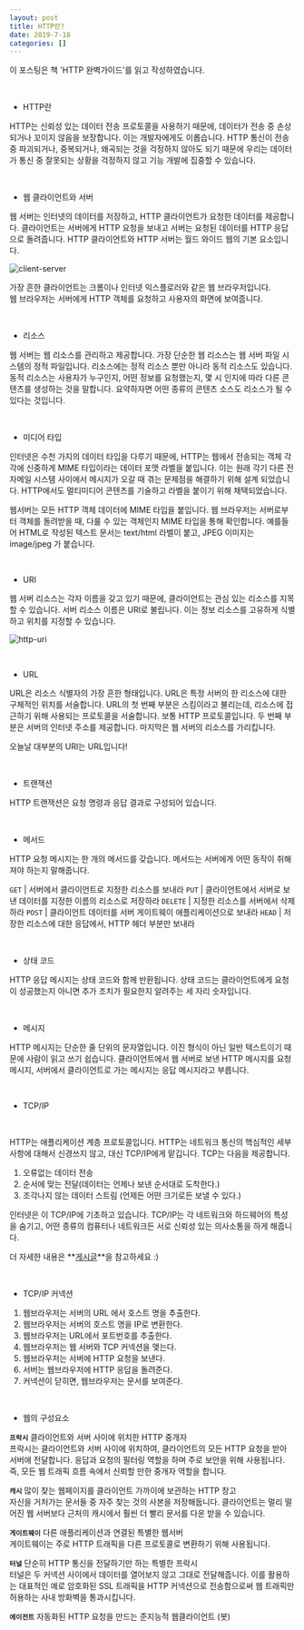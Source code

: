 ```yaml
---
layout: post
title: HTTP란?
date: 2019-7-18
categories: []
---
```


이 포스팅은 책 'HTTP 완벽가이드'를 읽고 작성하였습니다.  
  
<br>

* HTTP란

HTTP는 신뢰성 있는 데이터 전송 프로토콜을 사용하기 때문에, 데이터가 전송 중 손상되거나 꼬이지 않음을 보장합니다. 이는 개발자에게도 이롭습니다. HTTP 통신이 전송 중 파괴되거나, 중복되거나, 왜곡되는 것을 걱정하지 않아도 되기 때문에 우리는 데이터가 통신 중 잘못되는 상황을 걱정하지 않고 기능 개발에 집중할 수 있습니다.

<br>

* 웹 클라이언트와 서버

웹 서버는 인터넷의 데이터를 저장하고, HTTP 클라이언트가 요청한 데이터를 제공합니다.
클라이언트는 서버에게 HTTP 요청을 보내고 서버는 요청된 데이터를 HTTP 응답으로 돌려줍니다. 
HTTP 클라이언트와 HTTP 서버는 월드 와이드 웹의 기본 요소입니다.

![client-server](https://drive.google.com/uc?id=1h2hEPUZ6wLGnBfxxgGWKLlvmBycgokqa)

가장 흔한 클라이언트는 크롬이나 인터넷 익스플로러와 같은 웹 브라우저입니다.  
웹 브라우저는 서버에게 HTTP 객체를 요청하고 사용자의 화면에 보여줍니다.

<br>

* 리소스

웹 서버는 웹 리소스를 관리하고 제공합니다. 가장 단순한 웹 리소스는 웹 서버 파일 시스템의 정적 파일입니다. 
리소스에는 정적 리소스 뿐만 아니라 동적 리소스도 있습니다. 동적 리소스는 사용자가 누구인지, 어떤 정보를 요청했는지, 몇 시 인지에 따라 다른 콘텐츠를 생성하는 것을 말합니다. 요약하자면 어떤 종류의 콘텐츠 소스도 리소스가 될 수 있다는 것입니다.

<br>

* 미디어 타입

인터넷은 수천 가지의 데이터 타입을 다루기 때문에, HTTP는 웹에서 전송되는 객체 각각에 신중하게 MIME 타입이라는 데이터 포맷 라벨을 붙입니다. 이는 원래 각기 다른 전자메일 시스템 사이에서 메시지가 오갈 때 겪는 문제점을 해결하기 위해 설계 되었습니다. HTTP에서도 멀티미디어 콘텐츠를 기술하고 라벨을 붙이기 위해 채택되었습니다.  
  
웹서버는 모든 HTTP 객체 데이터에 MIME 타입을 붙입니다. 웹 브라우저는 서버로부터 객체를 돌려받을 때, 다룰 수 있는 객체인지 MIME 타입을 통해 확인합니다.
예를들어 HTML로 작성된 텍스트 문서는 text/html 라벨이 붙고, JPEG 이미지는 image/jpeg 가 붙습니다.

<br>

* URI

웹 서버 리소스는 각자 이름을 갖고 있기 때문에, 클라이언트는 관심 있는 리소스를 지목할 수 있습니다. 서버 리소스 이름은 URI로 불립니다. 이는 정보 리소스를 고유하게 식별하고 위치를 지정할 수 있습니다.

![http-uri](https://drive.google.com/uc?id=1D5IdjQoIy5wlrg9VzLFAqnZ8kkKd9Ggx)

<br>

* URL

URL은 리소스 식별자의 가장 흔한 형태입니다. URL은 특정 서버의 한 리소스에 대한 구체적인 위치를 서술합니다.
URL의 첫 번째 부분은 스킴이라고 불리는데, 리소스에 접근하기 위해 사용되는 프로토콜을 서술합니다. 보통 HTTP 프로토콜입니다.
두 번째 부분은 서버의 인터넷 주소를 제공합니다.
마지막은 웹 서버의 리소스를 가리킵니다.

오늘날 대부분의 URI는 URL입니다!

<br>

* 트랜잭션

HTTP 트랜잭션은 요청 명령과 응답 결과로 구성되어 있습니다.

<br>

* 메서드

HTTP 요청 메시지는 한 개의 메서드를 갖습니다. 메서드는 서버에게 어떤 동작이 취해져야 하는지 말해줍니다.

`GET` | 서버에서 클라이언트로 지정한 리소스를 보내라
`PUT` | 클라이언트에서 서버로 보낸 데이터를 지정한 이름의 리소스로 저장하라
`DELETE` | 지정한 리소스를 서버에서 삭제하라
`POST` | 클라이언트 데이터를 서버 게이트웨이 애플리케이션으로 보내라
`HEAD` | 저장한 리소스에 대한 응답에서, HTTP 헤더 부분만 보내라

<br>

* 상태 코드

HTTP 응답 메시지는 상태 코드와 함께 반환됩니다. 상태 코드는 클라이언트에게 요청이 성공했는지 아니면 추가 조치가 필요한지 알려주는 세 자리 숫자입니다.

<br>

* 메시지

HTTP 메시지는 단순한 줄 단위의 문자열입니다. 이진 형식이 아닌 일반 텍스트이기 때문에 사람이 읽고 쓰기 쉽습니다.
클라이언트에서 웹 서버로 보낸 HTTP 메시지를 요청 메시지, 서버에서 클라이언트로 가는 메시지는 응답 메시지라고 부릅니다. 

<br>

* TCP/IP

<br>

HTTP는 애플리케이션 계층 프로토콜입니다. HTTP는 네트워크 통신의 핵심적인 세부사항에 대해서 신경쓰지 않고, 대신 TCP/IP에게 맡깁니다.
TCP는 다음을 제공합니다.
1. 오류없는 데이터 전송
2. 순서에 맞는 전달(데이터는 언제나 보낸 순서대로 도착한다.)
3. 조각나지 않는 데이터 스트림 (언제든 어떤 크기로든 보낼 수 있다.)

인터넷은 이 TCP/IP에 기초하고 있습니다. 
TCP/IP는 각 네트워크와 하드웨어의 특성을 숨기고, 어떤 종류의 컴퓨터나 네트워크든 서로 신뢰성 있는 의사소통을 하게 해줍니다.

더 자세한 내용은 **[게시글]**을 참고하세요 :)

<br>

* TCP/IP 커넥션

1. 웹브라우저는 서버의 URL 에서 호스트 명을 추출한다.
2. 웹브라우저는 서버의 호스트 명을 IP로 변환한다.
3. 웹브라우저는 URL에서 포트번호를 추출한다.
4. 웹브라우저는 웹 서버와 TCP 커넥션을 맺는다.
5. 웹브라우저는 서버에 HTTP 요청을 보낸다.
6. 서버는 웹브라우저에 HTTP 응답을 돌려준다.
7. 커넥션이 닫히면, 웹브라우저는 문서를 보여준다.

<br>

* 웹의 구성요소

**`프락시`** 클라이언트와 서버 사이에 위치한 HTTP 중개자  
프락시는 클라이언트와 서버 사이에 위치하여, 클라이언트의 모든 HTTP 요청을 받아 서버에 전달합니다. 
응답과 요청의 필터링 역할을 하며 주로 보안을 위해 사용됩니다. 즉, 모든 웹 트래픽 흐름 속에서 신뢰할 만한 중개자 역할을 합니다.

**`캐시`** 많이 찾는 웹페이지를 클라이언트 가까이에 보관하는 HTTP 창고  
자신을 거처가는 문서들 중 자주 찾는 것의 사본을 저장해둡니다. 클라이언트는 멀리 떨어진 웹 서버보다 근처의 캐시에서 훨씬 더 빨리 문서를 다운 받을 수 있습니다.

**`게이트웨이`** 다른 애플리케이션과 연결된 특별한 웹서버  
게이트웨이는 주로 HTTP 트래픽을 다른 프로토콜로 변환하기 위해 사용됩니다.

**`터널`** 단순히 HTTP 통신을 전달하기만 하는 특별한 프락시  
터널은 두 커넥션 사이에서 데이터를 열어보지 않고 그대로 전달해줍니다. 
이를 활용하는 대표적인 예로 암호화된 SSL 트래픽을 HTTP 커넥션으로 전송함으로써 웹 트래픽만 허용하는 사내 방화벽을 통과시킵니다.

**`에이전트`** 자동화된 HTTP 요청을 만드는 준지능적 웹클라이언트 (봇)

[게시글]: https://jongjineee.github.io/datascience/2018/12/31/tcp_ip.html "TCP/IP"